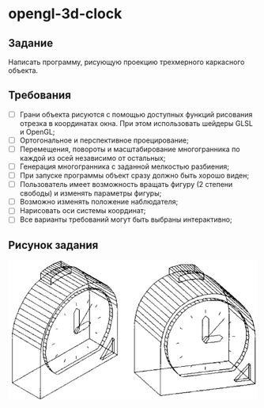 # opengl-3d-clock

## Задание

Написать программу, рисующую проекцию трехмерного каркасного объекта.

## Требования
- [ ] Грани объекта рисуются с помощью доступных функций рисования отрезка в координатах окна. При этом  использовать шейдеры GLSL и OpenGL;
- [ ] Ортогональное и перспективное проецирование;
- [ ] Перемещения, повороты и масштабирование многогранника по каждой из осей независимо от остальных;
- [ ] Генерация многогранника с заданной мелкостью разбиения;
- [ ] При запуске программы объект сразу должно быть хорошо виден;
- [ ] Пользователь имеет возможность вращать фигуру (2 степени свободы) и изменять параметры фигуры;
- [ ] Возможно изменять положение наблюдателя;
- [ ] Нарисовать оси системы координат;
- [ ] Все варианты требований могут быть выбраны интерактивно;

## Рисунок задания

![Task image](task.png)
